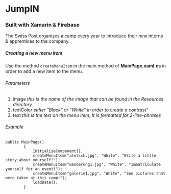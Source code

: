 # JumpIN

### Built with Xamarin & Firebase

The Swiss Post organizes a camp every year to introduce their new interns & apprentices to the company.

##### Creating a new menu item

Use the method `createMenuItem` in the main method of **MainPage.xaml.cs** in order to add a new item to the menu.

###### Parameters

1. image *this is the name of the image that can be found in the Resources directory*
2. textColor *either "Black" or "White" in order to create a contrast"*
3. text *this is the text on the menu item; It is formatted for 2-line-phrases*

###### Example

```
public MainPage()
        {
            InitializeComponent();
            createMenuItem("aletsch.jpg", "White", "Write a little story about yourself!");
            createMenuItem("wanderung1.jpg", "White", "Immatriculate yourself for an event!");
            createMenuItem("galerie1.jpg", "White", "See pictures that were taken at this camp!");
            loadDate();
        }
```

